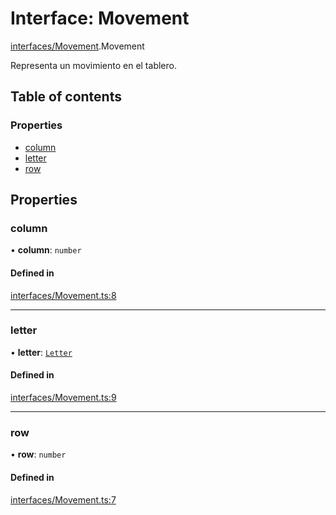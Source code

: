 # Interface: Movement

[interfaces/Movement](../wiki/interfaces.Movement).Movement

Representa un movimiento en el tablero.

## Table of contents

### Properties

- [column](../wiki/interfaces.Movement.Movement#column)
- [letter](../wiki/interfaces.Movement.Movement#letter)
- [row](../wiki/interfaces.Movement.Movement#row)

## Properties

### column

• **column**: `number`

#### Defined in

[interfaces/Movement.ts:8](https://github.com/Jhonnatan1806/SOSGame/blob/2d7847a/src/classes/interfaces/Movement.ts#L8)

___

### letter

• **letter**: [`Letter`](../wiki/constants.Letter.Letter)

#### Defined in

[interfaces/Movement.ts:9](https://github.com/Jhonnatan1806/SOSGame/blob/2d7847a/src/classes/interfaces/Movement.ts#L9)

___

### row

• **row**: `number`

#### Defined in

[interfaces/Movement.ts:7](https://github.com/Jhonnatan1806/SOSGame/blob/2d7847a/src/classes/interfaces/Movement.ts#L7)
